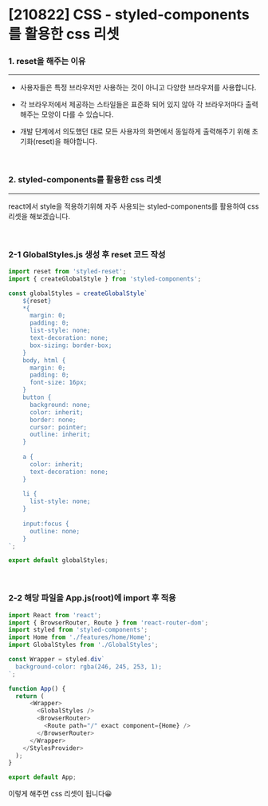 # [210822] CSS - styled-components를 활용한 css 리셋



### 1. reset을 해주는 이유
---

- 사용자들은 특정 브라우저만 사용하는 것이 아니고 다양한 브라우저를 사용합니다.

- 각 브라우저에서 제공하는 스타일들은 표준화 되어 있지 않아 각 브라우저마다 출력해주는 모양이 다를 수 있습니다.

- 개발 단계에서 의도했던 대로 모든 사용자의 화면에서 동일하게 출력해주기 위해 초기화(reset)을 해야합니다.

<br>

### 2. styled-components를 활용한 css 리셋
---

react에서 style을 적용하기위해 자주 사용되는 styled-components를 활용하여 css리셋을 해보겠습니다.

<br>

### 2-1 GlobalStyles.js 생성 후 reset 코드 작성

```javascript
import reset from 'styled-reset';
import { createGlobalStyle } from 'styled-components';

const globalStyles = createGlobalStyle`
    ${reset}
    *{
      margin: 0;
      padding: 0;
      list-style: none;
      text-decoration: none;
      box-sizing: border-box;
    }
    body, html {
      margin: 0;
      padding: 0;
      font-size: 16px;
    }
    button {
      background: none;
      color: inherit;
      border: none;
      cursor: pointer;
      outline: inherit;
    }
    
    a {
      color: inherit;
      text-decoration: none;
    }
    
    li {
      list-style: none;
    }
    
    input:focus {
      outline: none;
    }
`;

export default globalStyles;
```

<br>

### 2-2 해당 파일을 App.js(root)에 import 후 적용

```javascript
import React from 'react';
import { BrowserRouter, Route } from 'react-router-dom';
import styled from 'styled-components';
import Home from './features/home/Home';
import GlobalStyles from './GlobalStyles';

const Wrapper = styled.div`
  background-color: rgba(246, 245, 253, 1);
`;

function App() {
  return (
      <Wrapper>
        <GlobalStyles />
        <BrowserRouter>
          <Route path="/" exact component={Home} />
        </BrowserRouter>
      </Wrapper>
    </StylesProvider>
  );
}

export default App;
```


이렇게 해주면 css 리셋이 됩니다😀
